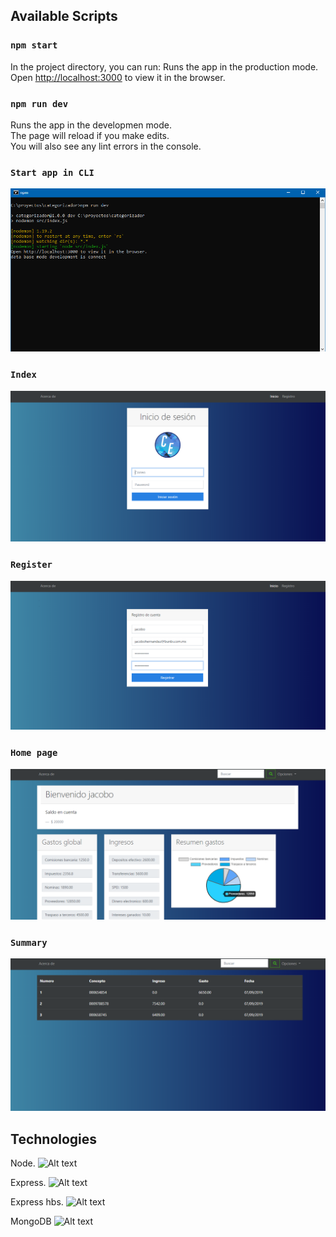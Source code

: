 ## Available Scripts

### `npm start`

In the project directory, you can run:
Runs the app in the production mode.<br>
Open [http://localhost:3000](http://localhost:3000) to view it in the browser.

### `npm run dev`

Runs the app in the developmen mode.<br>
The page will reload if you make edits.<br>
You will also see any lint errors in the console.

### `Start app in CLI`

![Alt text](images/start.png?raw=true "start app mode development")

### `Index`

![Alt text](images/index.png?raw=true "index app")

### `Register`

![Alt text](images/register.png?raw=true "Register user")

### `Home page`

![Alt text](images/home.png?raw=true "Accounts")

### `Summary`

![Alt text](images/acc.png?raw=true "Accounts")

## Technologies

Node.
![Alt text](https://s3-us-west-2.amazonaws.com/devcodepro/media/tutorials/instalacion-de-nodejs-en-ubuntu-t1.jpg "Node")
<br>

Express.
![Alt text](https://i2.wp.com/enekodelatorre.com/wp-content/uploads/2016/10/express-fondo-2.png?fit=800%2C516&ssl=1"Node")
<br>

Express hbs.
![Alt text](https://i1.wp.com/tilomitra.com/wp-content/uploads/2013/09/Screen-Shot-2013-09-03-at-7.09.02-PM.png?fit=1200%2C354&ssl=1&w=640"Node")
<br>

MongoDB
![Alt text](https://nakedsecurity.sophos.com/wp-content/uploads/sites/2/2017/01/mongodb.png?w=780&h=408&crop=1"Node")
<br>
